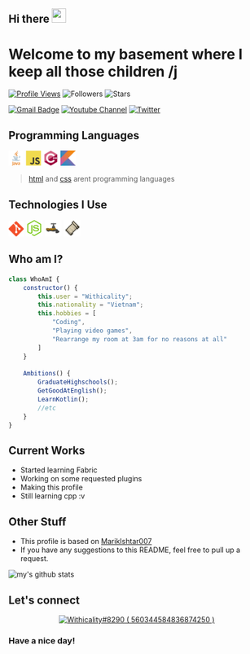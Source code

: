 ## Hi there <img src="https://media.giphy.com/media/hvRJCLFzcasrR4ia7z/giphy.gif" width="28px" height="28px">
<h1>Welcome to my basement where I keep all those children /j</h1> 

[![Profile Views](https://komarev.com/ghpvc/?username=withicality&style=flat-square)](https://www.github.com/Withicality)
![Followers](https://img.shields.io/github/followers/withicality?logo=github&style=flat-square)
![Stars](https://img.shields.io/github/stars/withicality?affiliations=OWNER&logo=github&style=flat-square)

[![Gmail Badge](https://img.shields.io/badge/-itswithermc@gmail.com-c14438?style=flat-square&logo=Gmail&logoColor=white&link=mailto:itswithermc@gmail.com)](mailto:itswithermc@gmail.com)
[![Youtube Channel](https://img.shields.io/youtube/channel/subscribers/UClgNpRIJN2xnMO7d4usz2YA?label=Youtube&logo=Youtube&logoColor=red&style=flat-square)](https://www.youtube.com/Withicality)
[![Twitter](https://img.shields.io/twitter/follow/withicality?label=Twitter&logo=Twitter&style=flat-square)](https://www.twitter.com/Withicality)


## Programming Languages
<img src = './images/java.svg' width='30'/>
<img src = './images/js.svg' width='30'/>

<img src = './images/cpp.svg' width='30'/>
<img src = './images/kotlin.svg' width='30'/>

> [html](https://stackoverflow.com/questions/145176/is-html-considered-a-programming-language) and [css](https://softwareengineering.stackexchange.com/questions/129141/is-css-a-programming-language) arent programming languages

 ## Technologies I Use
<img src = './images/git.svg' width='30'/>
<img src = './images/nodejs.svg' width='33'/> 
<img src = './images/spigot.png' width='33'/> 

<img src = './images/fabric.png' width='33'>
 
 ## Who am I?
```js
class WhoAmI {
    constructor() {
        this.user = "Withicality";
        this.nationality = "Vietnam";
        this.hobbies = [
            "Coding",
            "Playing video games",
            "Rearrange my room at 3am for no reasons at all"
        ]
    }

    Ambitions() {
        GraduateHighschools();
        GetGoodAtEnglish();
        LearnKotlin();
        //etc
    }
}
```
 
## Current Works
 * Started learning Fabric
 * Working on some requested plugins
 * Making this profile
 * Still learning cpp :v
 
## Other Stuff
  - This profile is based on [MarikIshtar007](https://github.com/MarikIshtar007/MarikIshtar007/)
  - If you have any suggestions to this README, feel free to pull up a request.

![my's github stats](https://github-readme-stats.vercel.app/api?username=Withicality&show_icons=true&hide=[%22issues%22]&theme=dracula)

## Let's connect
<p align="center">
  <a href="https://discord.com/users/560344584836874250">
     <img src="https://discord.c99.nl/widget/theme-4/560344584836874250.png" alt="Withicality#8290 ( 560344584836874250 )"/>
       </a>
</p>

### Have a nice day!